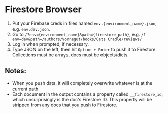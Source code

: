 # Firestore Browser

1. Put your Firebase creds in files named `env.{environment_name}.json`, e.g. `env.dev.json`.
2. Go to `/?env={environment_name}&path={firestore_path}`, e.g. `/?env=dev&path=/authors/Vonnegut/books/Cats Cradle/reviews/`
3. Log in when prompted, if necessary.
4. Type JSON on the left, then hit `Option + Enter` to push it to Firestore. Collections must be arrays, docs must be objects/dicts.

## Notes:

- When you push data, it will completely overwrite whatever is at the current path.
- Each document in the output contains a property called `__firestore_id`, which unsurprisingly is the doc's Firestore ID. This property will be stripped from any docs that you push to Firestore.
